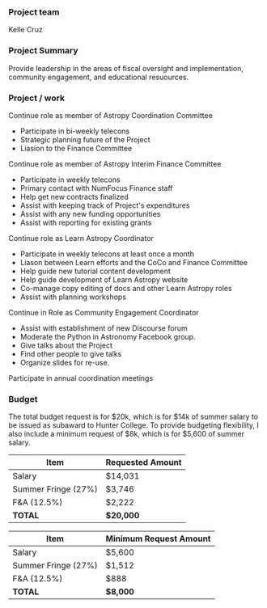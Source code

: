 ### Project team

Kelle Cruz

### Project Summary

Provide leadership in the areas of fiscal oversight and implementation, community engagement, and educational resuources.

### Project / work

Continue role as member of Astropy Coordination Committee
 - Participate in bi-weekly telecons
 - Strategic planning future of the Project
 - Liasion to the Finance Committee 

Continue role as member of Astropy Interim Finance Committee
 - Participate in weekly telecons
 - Primary contact with NumFocus Finance staff
 - Help get new contracts finalized
 - Assist with keeping track of Project's expenditures
 - Assist with any new funding opportunities
 - Assist with reporting for existing grants

Continue role as Learn Astropy Coordinator
 - Participate in weekly telecons at least once a month
 - Liason between Learn efforts and the CoCo and Finance Committee
 - Help guide new tutorial content development
 - Help guide development of Learn Astropy website
 - Co-manage copy editing of docs and other Learn Astropy roles
 - Assist with planning workshops

Continue in Role as Community Engagement Coordinator
 - Assist with establishment of new Discourse forum
 - Moderate the Python in Astronomy Facebook group.
 - Give talks about the Project 
 - Find other people to give talks
 - Organize slides for re-use.

Participate in annual coordination meetings

### Budget

The total budget request is for $20k, which is for $14k of summer salary to be issued as subaward to Hunter College. 
To provide budgeting flexibility, I also include a minimum request of $8k, which is for $5,600 of summer salary.

| Item | Requested Amount |
|--------|--------|
|   Salary | $14,031 |
|   Summer Fringe (27%) | $3,746 |
|   F&A (12.5%) | $2,222 |
| **TOTAL**     | **$20,000** |

| Item | Minimum Request Amount |
|--------|--------|
|   Salary | $5,600 |
|   Summer Fringe (27%) | $1,512 |
|   F&A (12.5%) | $888 |
| **TOTAL** | **$8,000** |

